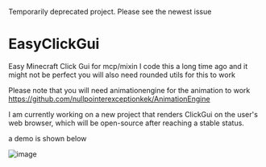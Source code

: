 Temporarily deprecated project.
Please see the newest issue


# EasyClickGui
Easy Minecraft Click Gui for mcp/mixin
I code this a long time ago and it might not be perfect
you will also need rounded utils for this to work

Please note that you will need animationengine for the animation to work
https://github.com/nullpointerexceptionkek/AnimationEngine



I am currently working on a new project that renders ClickGui on the user's web browser, which will be open-source after reaching a stable status.

a demo is shown below

![image](https://github.com/user-attachments/assets/5092f79e-7ded-4b0b-9826-5abdb6a0cd48)


